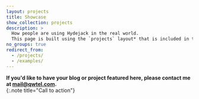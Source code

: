 ```yaml
---
layout: projects
title: Showcase
show_collection: projects
description: >
  How people are using Hydejack in the real world. 
  This page is built using the `projects` layout* that is included in the PRO version.
no_groups: true
redirect_from:
  - /projects/
  - /examples/
---
```


__If you'd like to have your blog or project featured here, please contact me at [mail@qwtel.com](mailto:mail@qwtel.com).__  
{:.note title="Call to action"}

<br/>